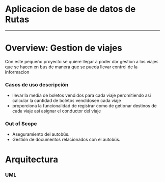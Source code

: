 <h1>Aplicacion de base de datos de Rutas</h1>
<hr size="8px" color="black" />
<h1>Overview: Gestion de viajes</h1>
<p>Con este pequeño proyecto se quiere llegar a poder dar gestion a los viajes que se hacen en bus de manera que se pueda llevar control de la informacion</p>
<h3>Casos de uso descripción</h3>
<ul>
  <li>
    llevar la media de boletos vendidos para cada viaje peromitiendo asi calcular la cantidad de boletos vendidosen cada viaje
  </li>
  <li>
    proporciona la funcionalidad de registrar como de getionar destinos de cada viaje asi asignar el conductor del viaje
  </li>
</ul>
<h3>Out of Scope </h3>
<ul>
  <li>
  Aseguramiento del autobús.
  </li>
  <li>    
  Gestión de documentos relacionados con el autobús.
  </li>
</ul>
<h1>Arquitectura</h1>
<h3>UML</h3>
   <img src="https://res.cloudinary.com/dxdsq6qcw/image/upload/v1711211393/tce3dkgp8c4k6vimih4b.png" alt="" srcset="">
